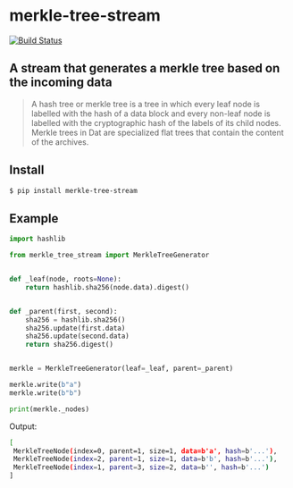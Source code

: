 # merkle-tree-stream

[![Build Status](https://drone.autonomic.zone/api/badges/hyperpy/merkle-tree-stream/status.svg)](https://drone.autonomic.zone/hyperpy/merkle-tree-stream)

## A stream that generates a merkle tree based on the incoming data

> A hash tree or merkle tree is a tree in which every leaf node is labelled
> with the hash of a data block and every non-leaf node is labelled with the
> cryptographic hash of the labels of its child nodes. Merkle trees in Dat are
> specialized flat trees that contain the content of the archives.

## Install

```sh
$ pip install merkle-tree-stream
```

## Example

```python
import hashlib

from merkle_tree_stream import MerkleTreeGenerator


def _leaf(node, roots=None):
    return hashlib.sha256(node.data).digest()


def _parent(first, second):
    sha256 = hashlib.sha256()
    sha256.update(first.data)
    sha256.update(second.data)
    return sha256.digest()


merkle = MerkleTreeGenerator(leaf=_leaf, parent=_parent)

merkle.write(b"a")
merkle.write(b"b")

print(merkle._nodes)
```

Output:

```sh
[
 MerkleTreeNode(index=0, parent=1, size=1, data=b'a', hash=b'...'),
 MerkleTreeNode(index=2, parent=1, size=1, data=b'b', hash=b'...'),
 MerkleTreeNode(index=1, parent=3, size=2, data=b'', hash=b'...')
]
```

